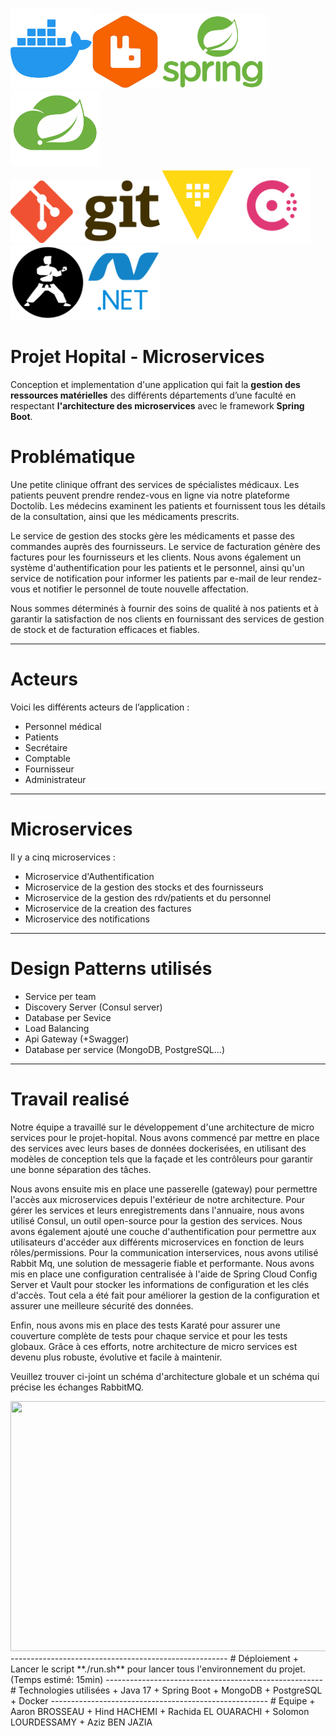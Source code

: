<img height="130" src="./ressources/docker.png"/><img height="120" src="./ressources/rabbitmq.png" /><img height="120" src="./ressources/spring-framework.png" /><img height="120" src="./ressources/springcloud-logo.png"/>
<br>
<img height="100" src="./ressources/logo-git.png"/><img height="120" src="./ressources/vault-logo.png"/><img height="120" src="./ressources/consul2.png"/><img height="120" src="./ressources/karate.png"/><img height="120" src="./ressources/logonet.png"/>


# Projet Hopital - Microservices
Conception et implementation d'une application qui fait la **gestion des ressources matérielles** des différents départements d’une faculté en respectant **l'architecture des microservices** avec le framework **Spring Boot**.

# Problématique
Une petite clinique offrant des services de spécialistes médicaux. Les patients peuvent prendre rendez-vous en ligne via notre plateforme Doctolib. Les médecins examinent les patients et fournissent tous les détails de la consultation, ainsi que les médicaments prescrits.

Le service de gestion des stocks gère les médicaments et passe des commandes auprès des fournisseurs. Le service de facturation génère des factures pour les fournisseurs et les clients. Nous avons également un système d'authentification pour les patients et le personnel, ainsi qu'un service de notification pour informer les patients par e-mail de leur rendez-vous et notifier le personnel de toute nouvelle affectation.

Nous sommes déterminés à fournir des soins de qualité à nos patients et à garantir la satisfaction de nos clients en fournissant des services de gestion de stock et de facturation efficaces et fiables.

------------------------------------------------------
# Acteurs
Voici les différents acteurs de l’application :
+ Personnel médical
+ Patients
+ Secrétaire
+ Comptable
+ Fournisseur
+ Administrateur

------------------------------------------------------

# Microservices
Il y a cinq microservices :

+ Microservice d'Authentification
+ Microservice de la gestion des stocks et des fournisseurs
+ Microservice de la gestion des rdv/patients et du personnel
+ Microservice de la creation des factures
+ Microservice des notifications

------------------------------------------------------

# Design Patterns utilisés

+ Service per team
+ Discovery Server (Consul server)
+ Database per Sevice
+ Load Balancing
+ Api Gateway (+Swagger)
+ Database per service (MongoDB, PostgreSQL...)
------------------------------------------------------

# Travail realisé

Notre équipe a travaillé sur le développement d'une architecture de micro services pour le projet-hopital. Nous avons commencé par mettre en place des services avec leurs bases de données dockerisées, en utilisant des modèles de conception tels que la façade et les contrôleurs pour garantir une bonne séparation des tâches.

Nous avons ensuite mis en place une passerelle (gateway) pour permettre l'accès aux microservices depuis l'extérieur de notre architecture. Pour gérer les services et leurs enregistrements dans l'annuaire, nous avons utilisé Consul, un outil open-source pour la gestion des services.
Nous avons également ajouté une couche d'authentification pour permettre aux utilisateurs d'accéder aux différents microservices en fonction de leurs rôles/permissions. Pour la communication interservices, nous avons utilisé Rabbit Mq, une solution de messagerie fiable et performante.
Nous avons mis en place une configuration centralisée à l'aide de Spring Cloud Config Server et Vault pour stocker les informations de configuration et les clés d'accès. Tout cela a été fait pour améliorer la gestion de la configuration et assurer une meilleure sécurité des données.

Enfin, nous avons mis en place des tests Karaté pour assurer une couverture complète de tests pour chaque service et pour les tests globaux. Grâce à ces efforts, notre architecture de micro services est devenu plus robuste, évolutive et facile à maintenir.

Veuillez trouver ci-joint un schéma d'architecture globale et un schéma qui précise les échanges RabbitMQ.


<img height="400" src="./ressources/Schéma-Architecture-Microservices-ArchiV3.png" width="600"/>
------------------------------------------------------
# Déploiement
+ Lancer le script **./run.sh** pour lancer tous l'environnement du projet. (Temps estimé: 15min)
------------------------------------------------------
# Technologies utilisées
+ Java 17
+ Spring Boot
+ MongoDB
+ PostgreSQL
+ Docker
------------------------------------------------------
# Equipe
+ Aaron BROSSEAU
+ Hind HACHEMI
+ Rachida EL OUARACHI 
+ Solomon LOURDESSAMY 
+ Aziz BEN JAZIA